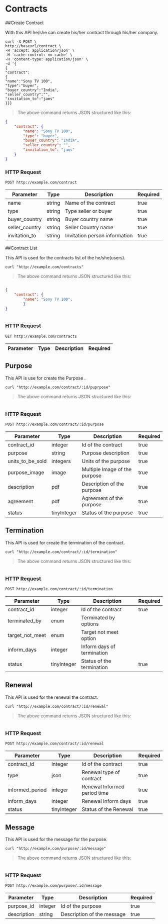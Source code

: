# Contracts

##Create Contract

With this API he/she can create his/her contract through his/her company.

```shell
curl -X POST \
http://baseurl/contract \
-H 'accept: application/json' \
-H 'cache-control: no-cache' \
-H 'content-type: application/json' \
-d '{
{
"contract":
{
"name":"Sony TV 100",
"type":"buyer",
"buyer_country":"India",
"seller_country":"",
"invitation_to":"jams"
}}}

 ```

> The above command returns JSON structured like this:

```json
{
	"contract": {
		"name": "Sony TV 100",
		"type": "buyer",
		"buyer_country": "India",
		"seller_country": "",
		"invitation_to": "jams"
	}
}
```

### HTTP Request

`POST http://example.com/contract`


Parameter | Type    | Description | Required
--------- | ------- | ----------- |-----------
name | string | Name of the contract | true
type| string  | Type seller or buyer | true
buyer_country |string | Buyer country name | true
seller_country | string| Seller Country name | true
invitation_to | string | Invitation person information|true 


##Contract List

This API is used for the contracts list of the he/she(users).

```shell
curl "http://example.com/contracts"
 ```

> The above command returns JSON structured like this:

```json

{
	"contract": {
		"name": "Sony TV 100",
		}
}



```

### HTTP Request

`GET http://example.com/contracts`


Parameter | Type    | Description | Required
--------- | ------- | ----------- |-----------




## Purpose 
This API is use for create the Purpose .

```shell
curl "http://example.com/contract/:id/puprpose"
 ```

> The above command returns JSON structured like this:

```json
```

### HTTP Request

`POST http://example.com/contract/:id/purpose`


Parameter | Type    | Description | Required
--------- | ------- | ----------- |-----------
contract_id | integer | Id of the contract | true
purpose    |  string | Purpose description | true
units_to_be_sold| integers  | Units of the purpose | true
purpose_image| image | Multiple Image of the purpose| true
description  | pdf | Description of the purpose | true
agreement | pdf | Agreement of the purpose  | true
status     | tinyInteger | Status of the purpose | true

## Termination

This API is used for create the termination of the contract.

```shell
curl "http://example.com/contract/:id/termination"
 ```

> The above command returns JSON structured like this:

```json
```

### HTTP Request

`POST http://example.com/contract/:id/termination`


Parameter | Type    | Description | Required 
--------- | ------- | ----------- |--------
contract_id | integer | Id of the contract   | true
terminated_by| enum   | Terminated by options|
target_not_meet| enum | Target not meet option|
inform_days | integer| Inform days of termination|
status     | tinyInteger | Status of the termination | true
            




## Renewal

This API is used for the renewal the contract.

```shell
curl "http://example.com/contract/:id/renewal"
 ```


> The above command returns JSON structured like this:

```json
```


### HTTP Request

`POST http://example.com/contract/:id/renewal`


Parameter | Type     | Description | Required
--------- | ---------| -----------|-------------
contract_id | integer | Id of the contract | true
type        | json    | Renewal type of contract| true
informed_period| integer| Renewal Informed period time | true
inform_days |  integer | Renewal Inform days | true
status     | tinyInteger | Status of the Renewal | true


## Message

This API is used for the message for the purpose.

```shell
curl "http://example.com/purpose/:id/message"
 ```


> The above command returns JSON structured like this:

```json
```


### HTTP Request

`POST http://example.com/purpose/:id/message`


Parameter | Type     | Description | Required
--------- | ---------| -----------|-------------
purpose_id | integer | Id of the purpose | true
description| string | Description of the message | true
